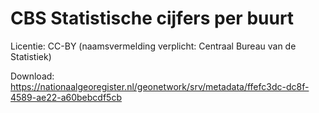 # CBS Statistische cijfers per buurt

Licentie: CC-BY (naamsvermelding verplicht: Centraal Bureau van de Statistiek)

Download:
https://nationaalgeoregister.nl/geonetwork/srv/metadata/ffefc3dc-dc8f-4589-ae22-a60bebcdf5cb


